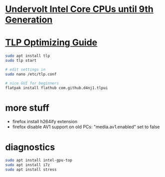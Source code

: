 # [Undervolt Intel Core CPUs until 9th Generation](https://cryptosingh1337.medium.com/how-to-under-volt-intel-i-series-cpu-in-ubuntu-abc9283f4760)

# [TLP Optimizing Guide](https://linrunner.de/tlp/support/optimizing.html)

```bash
sudo apt install tlp
sudo tlp start

# edit settings in
sudo nano /etc/tlp.conf

# nice GUI for beginners
flatpak install flathub com.github.d4nj1.tlpui
```

# more stuff
- firefox install h264ify extension
- firefox disable AV1 support on old PCs: "media.av1.enabled" set to false

# diagnostics

```bash
sudo apt install intel-gpu-top
sudo apt install i7z
sudo apt install stress
```
